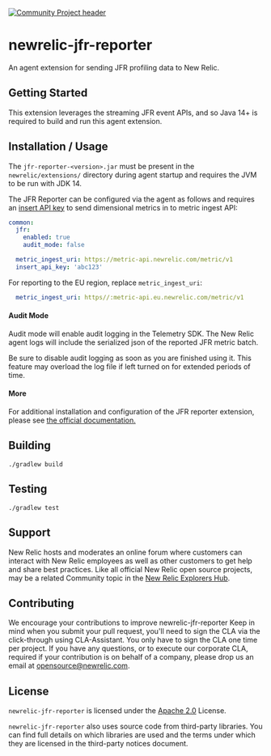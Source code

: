 [![Community Project header](https://github.com/newrelic/opensource-website/raw/master/src/images/categories/Community_Project.png)](https://opensource.newrelic.com/oss-category/#community-project)

# newrelic-jfr-reporter 

An agent extension for sending JFR profiling data to New Relic.

## Getting Started

This extension leverages the streaming JFR event APIs, and so 
Java 14+ is required to build and run this agent extension.

## Installation / Usage

The `jfr-reporter-<version>.jar` must be present in the `newrelic/extensions/` directory during agent startup 
and requires the JVM to be run with JDK 14.

The JFR Reporter can be configured via the agent as follows and requires 
an [insert API key](https://docs.newrelic.com/docs/apis/get-started/intro-apis/types-new-relic-api-keys#event-insert-key) to send dimensional metrics in to metric ingest API:

```yaml
common:
  jfr:
    enabled: true
    audit_mode: false

  metric_ingest_uri: https://metric-api.newrelic.com/metric/v1
  insert_api_key: 'abc123'
```

For reporting to the EU region, replace `metric_ingest_uri`:

```yaml
  metric_ingest_uri: https//:metric-api.eu.newrelic.com/metric/v1
```

#### Audit Mode 

Audit mode will enable audit logging in the Telemetry SDK. The New Relic agent logs will include the serialized json of the reported JFR metric batch.  

Be sure to disable audit logging as soon as you are finished using it. This feature may overload the log file if left turned on for extended periods of time. 

#### More

For additional installation and configuration of the JFR reporter extension, please see
[the official documentation.](https://docs.newrelic.com/docs/agents/java-agent/features/real-time-java-profiling-using-jfr-metrics#installation)

## Building

`./gradlew build`

## Testing

`./gradlew test`

## Support

New Relic hosts and moderates an online forum where customers can interact with New Relic employees as well as other customers to get help and share best practices. Like all official New Relic open source projects, may be a related Community topic in 
the [New Relic Explorers Hub](https://discuss.newrelic.com/).

## Contributing
We encourage your contributions to improve newrelic-jfr-reporter Keep in mind when you submit your pull request, you'll need to sign the CLA via the click-through using CLA-Assistant. You only have to sign the CLA one time per project.
If you have any questions, or to execute our corporate CLA, required if your contribution is on behalf of a company,  please drop us an email at opensource@newrelic.com.

## License
`newrelic-jfr-reporter` is licensed under the [Apache 2.0](http://apache.org/licenses/LICENSE-2.0.txt) License.

`newrelic-jfr-reporter` also uses source code from third-party libraries. You can find 
full details on which libraries are used and the terms under which they are licensed in 
the third-party notices document.
